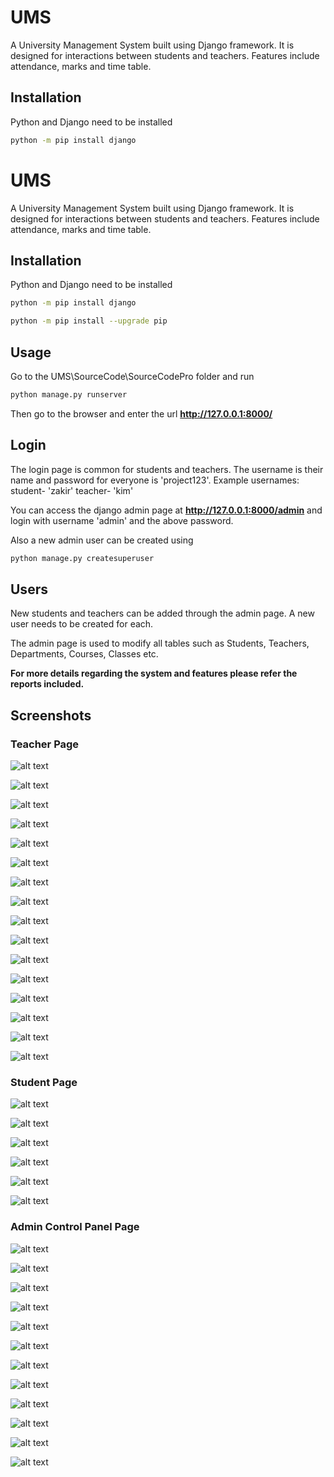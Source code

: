 # UMS
A University Management System built using Django framework. It is designed for interactions between students and teachers. Features include attendance, marks and time table.

## Installation

Python and Django need to be installed

```bash
python -m pip install django
```

# UMS
A University Management System built using Django framework. It is designed for interactions between students and teachers. Features include attendance, marks and time table.


## Installation

Python and Django need to be installed

```bash
python -m pip install django

python -m pip install --upgrade pip
```

## Usage

Go to the UMS\SourceCode\SourceCodePro folder and run

```bash
python manage.py runserver
```

Then go to the browser and enter the url **http://127.0.0.1:8000/**


## Login

The login page is common for students and teachers.
The username is their name and password for everyone is 'project123'.
Example usernames:
student- 'zakir'
teacher- 'kim'

You can access the django admin page at **http://127.0.0.1:8000/admin** and login with username 'admin' and the above password.

Also a new admin user can be created using

```bash
python manage.py createsuperuser
```

## Users

New students and teachers can be added through the admin page. A new user needs to be created for each. 

The admin page is used to modify all tables such as Students, Teachers, Departments, Courses, Classes etc.

**For more details regarding the system and features please refer the reports included.**

## Screenshots

### Teacher Page

![alt text](https://imgur.com/k3IKiba.png)

![alt text](https://imgur.com/NabqhIE.png)

![alt text](https://imgur.com/5VI5WHt.png)

![alt text](https://imgur.com/0hUqpfL.png)

![alt text](https://imgur.com/clHeBy5.png)

![alt text](https://imgur.com/TaRxxcv.png)

![alt text](https://imgur.com/zskqPtp.png)

![alt text](https://imgur.com/mNmzIM8.png)

![alt text](https://imgur.com/MeUqLm5.png)

![alt text](https://imgur.com/IqZEANe.png)

![alt text](https://imgur.com/Vh9Vk1W.png)

![alt text](https://imgur.com/VJO6RPq.png)

![alt text](https://imgur.com/NbtNLc2.png)

![alt text](https://imgur.com/sXDyTGB.png)

![alt text](https://imgur.com/DvuLhvp.png)

![alt text](https://imgur.com/MDpzNkH.png)


### Student Page

![alt text](https://imgur.com/tqTI0mQ.png)

![alt text](https://imgur.com/JeLTi3z.png)

![alt text](https://imgur.com/eIcqXEV.png)

![alt text](https://imgur.com/iOsg9R5.png)

![alt text](https://imgur.com/KBrMzw1.png)

![alt text](https://imgur.com/r6AkQnB.png)

### Admin Control Panel Page

![alt text](https://imgur.com/nsQ7WHl.png)

![alt text](https://imgur.com/vrCTUoI.png)

![alt text](https://imgur.com/ECUfO2A.png)

![alt text](https://imgur.com/ikA8L3t.png)

![alt text](https://imgur.com/Es64ouq.png)

![alt text](https://imgur.com/3a0cBIy.png)

![alt text](https://imgur.com/WAn0Qph.png)

![alt text](https://imgur.com/R31ZtHy.png)

![alt text](https://imgur.com/h9bHekT.png)

![alt text](https://imgur.com/sJYzLgh.png)

![alt text](https://imgur.com/XskXjSa.png)

![alt text](https://imgur.com/Igg8GO4.png)

